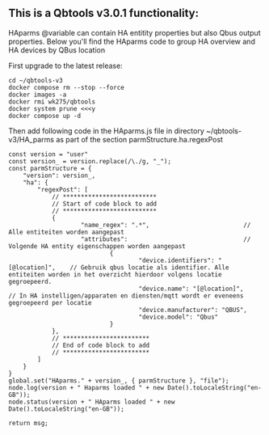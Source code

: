 ## This is a Qbtools v3.0.1 functionality:
HAparms @variable can contain HA entitity properties but also Qbus output properties.
Below you'll find the HAparms code to group HA overview and HA devices by QBus location 

First upgrade to the latest release:
````
cd ~/qbtools-v3
docker compose rm --stop --force
docker images -a
docker rmi wk275/qbtools
docker system prune <<<y
docker compose up -d
````

Then add following code in the HAparms.js file in directory ~/qbtools-v3/HA_parms as part of the section parmStructure.ha.regexPost
````
const version = "user"
const version_ = version.replace(/\./g, "_");
const parmStructure = {
    "version": version_,
    "ha": {
        "regexPost": [
            // **************************
            // Start of code block to add
            // **************************
            {
                    "name_regex": ".*",                          // Alle entiteiten worden aangepast
                    "attributes":                                // Volgende HA entity eigenschappen worden aangepast
                            {
                                    "device.identifiers": "[@location]",    // Gebruik qbus locatie als identifier. Alle entiteiten worden in het overzicht hierdoor volgens locatie gegroepeerd.
                                    "device.name": "[@location]",           // In HA instelligen/apparaten en diensten/mqtt wordt er eveneens gegroepeerd per locatie
                                    "device.manufacturer": "QBUS",
                                    "device.model": "Qbus"
                            }
            },
            // ************************
            // End of code block to add
            // ************************
        ]
    }
}
global.set("HAparms." + version_, { parmStructure }, "file");
node.log(version + " Haparms loaded " + new Date().toLocaleString("en-GB"));
node.status(version + " HAparms loaded " + new Date().toLocaleString("en-GB"));

return msg;
````
